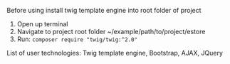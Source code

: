 Before using install twig template engine into root folder of project
  1. Open up terminal
  2. Navigate to project root folder ~/example/path/to/project/estore
  3. Run: `composer require "twig/twig:^2.0"`
  
List of user technologies: Twig template engine, Bootstrap, AJAX, JQuery
